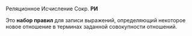 Реляционное Исчисление
Сокр. **РИ**

Это **набор правил** для записи выражений, определяющий некоторое новое отношение в терминах заданной совокупности отношений.